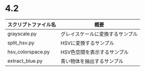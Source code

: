 # 4.2

| スクリプトファイル名 | 概要                             | 
| -------------------- | -------------------------------- | 
| grayscale.py         | グレイスケールに変換するサンプル | 
| split_hsv.py         | HSVに変換するサンプル            | 
| hsv_colorspace.py    | HSV色空間を表示するサンプル      | 
| extract_blue.py      | 青い物体を抽出するサンプル       | 

